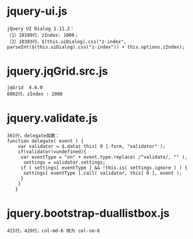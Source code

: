 # jquery-ui.js
```
jQuery UI Dialog 1.11.2：
（1）10109行，zIndex: 1000；
（2）10383行，$(this.uiDialog).css("z-index", parseInt($(this.uiDialog).css("z-index")) + this.options.zIndex);
```
# jquery.jqGrid.src.js
```
jqGrid  4.6.0
6002行，zIndex : 2000
```
# jquery.validate.js
```
361行，delegate函数：
function delegate( event ) {
    var validator = $.data( this[ 0 ].form, "validator" );
    if(validator!=undefined){
     var eventType = "on" + event.type.replace( /^validate/, "" ),
      settings = validator.settings;
     if ( settings[ eventType ] && !this.is( settings.ignore ) ) {
      settings[ eventType ].call( validator, this[ 0 ], event );
     }
    }
   }
```
# jquery.bootstrap-duallistbox.js
```
421行，429行，col-md-6 改为 col-sm-6
```